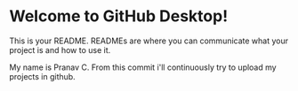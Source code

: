 # Welcome to GitHub Desktop!


This is your README.
READMEs are where you can communicate what your project is and how to use it.

My name is Pranav C.
From this commit i'll continuously try to upload my projects in github.

